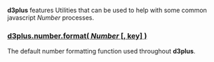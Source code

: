 **d3plus** features Utilities that can be used to help with some common javascript *Number* processes.

### <a name="format" href="#format">d3plus.number.format( *Number* [, key] )</a>

The default number formatting function used throughout **d3plus**.
